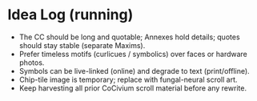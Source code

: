 <!-- status: stub; target: 150+ words -->
# Idea Log (running)

- The CC should be long and quotable; Annexes hold details; quotes should stay stable (separate Maxims).
- Prefer timeless motifs (curlicues / symbolics) over faces or hardware photos.
- Symbols can be live-linked (online) and degrade to text (print/offline).
- Chip-tile image is temporary; replace with fungal-neural scroll art.
- Keep harvesting all prior CoCivium scroll material before any rewrite.


